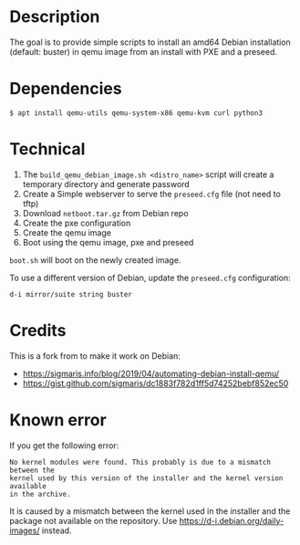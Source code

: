 Description
===========

The goal is to provide simple scripts to install an amd64 Debian installation (default: buster)
in qemu image from an install with PXE and a preseed.

Dependencies
============


```
$ apt install qemu-utils qemu-system-x86 qemu-kvm curl python3
```

Technical
=========

1. The `build_qemu_debian_image.sh <distro_name>` script will create a temporary directory and generate password
1. Create a Simple webserver to serve the `preseed.cfg` file (not need to tftp)
1. Download `netboot.tar.gz` from Debian repo
1. Create the pxe configuration
1. Create the qemu image
1. Boot using the qemu image, pxe and preseed


`boot.sh` will boot on the newly created image.

To use a different version of Debian, update the `preseed.cfg` configuration:
```
d-i mirror/suite string buster
```


Credits
=======

This is a fork from to make it work on Debian:

* https://sigmaris.info/blog/2019/04/automating-debian-install-qemu/
* https://gist.github.com/sigmaris/dc1883f782d1ff5d74252bebf852ec50


Known error
===========

If you get the following error:
```
No kernel modules were found. This probably is due to a mismatch between the
kernel used by this version of the installer and the kernel version available
in the archive.
```
It is caused by a mismatch between the kernel used in the installer
and the package not available on the repository.
Use https://d-i.debian.org/daily-images/ instead.
